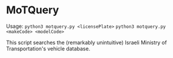 # MoTQuery

Usage: 
	`python3 motquery.py <licensePlate>`
	`python3 motquery.py <makeCode> <modelCode>`


This script searches the (remarkably unintuitive) Israeli Ministry of Transportation's vehicle database.


